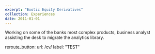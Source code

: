 ```yaml
---
excerpt: "Exotic Equity Derivatives"
collection: Experiences
date: 2011-01-01
---
```


Working on some of the banks most complex products, business analyst assisting the desk to migrate the analytics library.

reroute_button:
  url: /cv/
  label: "TEST"
